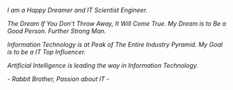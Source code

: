 *I am a Happy Dreamer and IT Scientist Engineer.*

*The Dream If You Don't Throw Away, It Will Come True. My Dream is to Be a Good Person. Further Strong Man.*

*Information Technology is at Peak of The Entire Industry Pyramid. My Goal is to be a IT Top Influencer.*

*Artificial Intelligence is leading the way in Information Technology.*

*\- Rabbit Brother, Passion about IT -*

